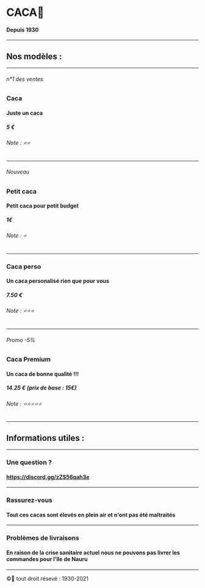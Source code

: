 # CACA💩
#### Depuis 1930
-----------------------------------------------
## Nos modèles :
-----------------------------------------------
###### n°1 des ventes
### Caca
#### Juste un caca
##### 5 €
###### Note : ⭐⭐
-----------------------------------------------
###### Nouveau
### Petit caca
#### Petit caca pour petit budget
##### 1€
###### Note : ⭐
-----------------------------------------------
### Caca perso
#### Un caca personalisé rien que pour vous
##### 7.50 €
###### Note : ⭐⭐⭐
-----------------------------------------------
###### Promo -5%
### Caca Premium
#### Un caca de bonne qualité !!!
##### 14.25 € (prix de base : 15€)
###### Note : ⭐⭐⭐⭐⭐
-----------------------------------------------
## Informations utiles :
-----------------------------------------------
### Une question ?
#### https://discord.gg/zZS56qah3e
-----------------------------------------------
### Rassurez-vous
#### Tout ces cacas sont élevés en plein air et n'ont pas été maltraités
-----------------------------------------------
### Problèmes de livraisons
#### En raison de la crise sanitaire actuel nous ne pouvons pas livrer les commandes pour l'île de Nauru
-----------------------------------------------

©💩 tout droit résevé : 1930-2021

